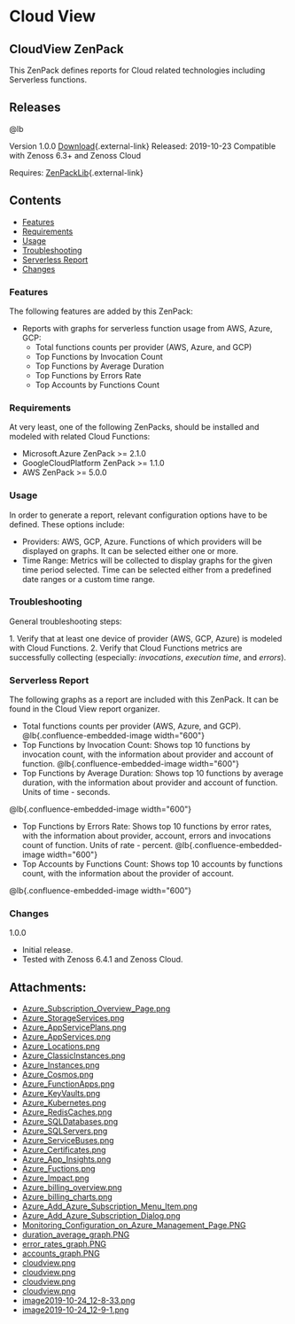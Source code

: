 # Cloud View

## CloudView ZenPack

This ZenPack defines reports for
Cloud related technologies including Serverless functions.

## Releases

@lb[](img/zenpack-image2019-10-24_12-11-20.png)

Version 1.0.0 [Download](https://delivery.zenoss.com/){.external-link}
      Released: 2019-10-23
      Compatible with Zenoss 6.3+ and Zenoss Cloud

  Requires: [ZenPackLib](https://help.zenoss.com/in/zenpack-catalog/open-source/zenpacklib){.external-link}

## Contents

-   [Features](#features)
-   [Requirements](#requirements)
-   [Usage](#usage)
-   [Troubleshooting](#troubleshooting)
-   [Serverless Report](#serverless-report)
-   [Changes](#changes)

### Features

The following features are added by this ZenPack:

-   Reports with graphs for serverless function usage from AWS, Azure,
    GCP:
    -   Total functions counts per provider (AWS, Azure, and GCP)
    -   Top Functions by Invocation Count
    -   Top Functions by Average Duration
    -   Top Functions by Errors Rate
    -   Top Accounts by Functions Count

### Requirements

At very least, one of the following ZenPacks, should be installed and
modeled with related Cloud Functions:

-   Microsoft.Azure ZenPack &gt;= 2.1.0
-   GoogleCloudPlatform ZenPack &gt;= 1.1.0
-   AWS ZenPack &gt;= 5.0.0

### Usage

In order to generate a report, relevant configuration options have to be
defined. These options include:

-   Providers: AWS, GCP, Azure. Functions of which providers will be
    displayed on graphs. It can be selected either one or more.
-   Time Range: Metrics will be collected to display graphs for the
    given time period selected.  Time can be selected either from a
    predefined date ranges or a custom time range.

### Troubleshooting

General troubleshooting steps:

1\. Verify that at least one device of provider (AWS, GCP, Azure) is
modeled with Cloud Functions.
2. Verify that Cloud Functions metrics are successfully collecting
(especially: *invocations*, *execution time*, and *errors*).

### Serverless Report

The following graphs as a report are included with this ZenPack. It can
be found in the Cloud View report organizer.

-   Total functions counts per provider (AWS, Azure, and GCP).
    @lb[](img/zenpack-providers_graph.png){.confluence-embedded-image width="600"}
-   Top Functions by Invocation Count: Shows top 10 functions by
    invocation count, with the information about provider and account of
    function.
    @lb[](img/zenpack-invocations_graph.png){.confluence-embedded-image width="600"}
-   Top Functions by Average Duration: Shows top 10 functions by average
    duration, with the information about provider and account of
    function. Units of time - seconds.

@lb[](img/zenpack-duration_average_graph.png){.confluence-embedded-image width="600"}

-   Top Functions by Errors Rate: Shows top 10 functions by error rates,
    with the information about provider, account, errors and invocations
    count of function. Units of rate - percent.
    @lb[](img/zenpack-error_rates_graph.png){.confluence-embedded-image width="600"}
-   Top Accounts by Functions Count: Shows top 10 accounts by functions
    count, with the information about the provider of account.

@lb[](img/zenpack-accounts_graph.png){.confluence-embedded-image width="600"}

### Changes

1.0.0

-   Initial release.
-   Tested with Zenoss 6.4.1 and Zenoss
    Cloud.

## Attachments:

-   [Azure_Subscription_Overview_Page.png](img/zenpack-azure_subscription_overview_page.png)
-   [Azure_StorageServices.png](img/zenpack-azure_storageservices.png)
-   [Azure_AppServicePlans.png](img/zenpack-azure_appserviceplans.png)
-   [Azure_AppServices.png](img/zenpack-azure_appservices.png)
-   [Azure_Locations.png](img/zenpack-azure_locations.png)
-   [Azure_ClassicInstances.png](img/zenpack-azure_classicinstances.png)
-   [Azure_Instances.png](img/zenpack-azure_instances.png)
-   [Azure_Cosmos.png](img/zenpack-azure_cosmos.png)
-   [Azure_FunctionApps.png](img/zenpack-azure_functionapps.png)
-   [Azure_KeyVaults.png](img/zenpack-azure_keyvaults.png)
-   [Azure_Kubernetes.png](img/zenpack-azure_kubernetes.png)
-   [Azure_RedisCaches.png](img/zenpack-azure_rediscaches.png)
-   [Azure_SQLDatabases.png](img/zenpack-azure_sqldatabases.png)
-   [Azure_SQLServers.png](img/zenpack-azure_sqlservers.png)
-   [Azure_ServiceBuses.png](img/zenpack-azure_servicebuses.png)
-   [Azure_Certificates.png](img/zenpack-azure_certificates.png)
-   [Azure_App_Insights.png](img/zenpack-azure_app_insights.png)
-   [Azure_Fuctions.png](img/zenpack-azure_fuctions.png)
-   [Azure_Impact.png](img/zenpack-azure_impact.png)
-   [Azure_billing_overview.png](img/zenpack-azure_billing_overview.png)
-   [Azure_billing_charts.png](img/zenpack-azure_billing_charts.png)
-   [Azure_Add_Azure_Subscription_Menu_Item.png](img/zenpack-azure_add_azure_subscription_menu_item.png)
-   [Azure_Add_Azure_Subscription_Dialog.png](img/zenpack-azure_add_azure_subscription_dialog.png)
-   [Monitoring_Configuration_on_Azure_Management_Page.PNG](img/zenpack-monitoring_configuration_on_azure_management_page.png)
-   [duration_average_graph.PNG](img/zenpack-duration_average_graph.png)
-   [error_rates_graph.PNG](img/zenpack-error_rates_graph.png)
-   [accounts_graph.PNG](img/zenpack-accounts_graph.png)
-   [cloudview.png](img/zenpack-cloudview.png)
-   [cloudview.png](img/zenpack-cloudview.png)
-   [cloudview.png](img/zenpack-cloudview.png)
-   [cloudview.png](img/zenpack-cloudview.png)
-   [image2019-10-24_12-8-33.png](img/zenpack-image2019-10-24_12-8-33.png)
-   [image2019-10-24_12-9-1.png](img/zenpack-image2019-10-24_12-9-1.png)

